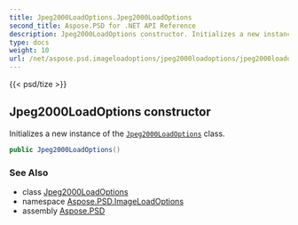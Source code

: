 ```yaml
---
title: Jpeg2000LoadOptions.Jpeg2000LoadOptions
second_title: Aspose.PSD for .NET API Reference
description: Jpeg2000LoadOptions constructor. Initializes a new instance of the Jpeg2000LoadOptions class
type: docs
weight: 10
url: /net/aspose.psd.imageloadoptions/jpeg2000loadoptions/jpeg2000loadoptions/
---
```

{{< psd/tize >}}
## Jpeg2000LoadOptions constructor

Initializes a new instance of the [`Jpeg2000LoadOptions`](../) class.

```csharp
public Jpeg2000LoadOptions()
```

### See Also

* class [Jpeg2000LoadOptions](../)
* namespace [Aspose.PSD.ImageLoadOptions](../../jpeg2000loadoptions/)
* assembly [Aspose.PSD](../../../)


